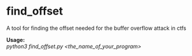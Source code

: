 # find_offset
A tool for finding the offset needed for the buffer overflow attack in ctfs

**Usage:**
<br/>
*python3 find_offset.py <the_name_of_your_program>*
